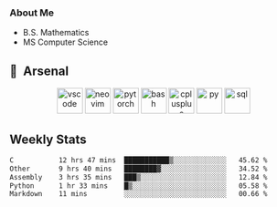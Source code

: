 ### About Me

- B.S. Mathematics
- MS Computer Science

<h2> 🚀 &nbsp;Arsenal</h2>

<p align="center">

<img src="https://cdn.jsdelivr.net/gh/devicons/devicon/icons/vscode/vscode-original.svg" alt="vscode" width="45" height="45"/>
<img src="https://cdn.jsdelivr.net/gh/devicons/devicon@latest/icons/neovim/neovim-original.svg" alt="neovim" width = "45" height = "45"/>
<img src="https://cdn.jsdelivr.net/gh/devicons/devicon@latest/icons/pytorch/pytorch-original.svg" alt="pytorch" width = "45" height = "45" />
          
<img src="https://cdn.jsdelivr.net/gh/devicons/devicon/icons/bash/bash-original.svg" alt="bash" width="45" height="45"/>
<img src="https://cdn.jsdelivr.net/gh/devicons/devicon@latest/icons/cplusplus/cplusplus-original.svg" alt="cplusplus" width = "45" height = "45"/>
<img src="https://cdn.jsdelivr.net/gh/devicons/devicon@latest/icons/python/python-plain.svg" alt="py" width = "45" height = "45" />

<img src="https://cdn.jsdelivr.net/gh/devicons/devicon@latest/icons/azuresqldatabase/azuresqldatabase-original.svg" alt="sql" width = "45" height = "45"/>
          
</p>

## Weekly Stats

<!--START_SECTION:waka-->

```txt
C           12 hrs 47 mins  ███████████▒░░░░░░░░░░░░░   45.62 %
Other       9 hrs 40 mins   ████████▓░░░░░░░░░░░░░░░░   34.52 %
Assembly    3 hrs 35 mins   ███▒░░░░░░░░░░░░░░░░░░░░░   12.84 %
Python      1 hr 33 mins    █▒░░░░░░░░░░░░░░░░░░░░░░░   05.58 %
Markdown    11 mins         ░░░░░░░░░░░░░░░░░░░░░░░░░   00.66 %
```

<!--END_SECTION:waka-->
